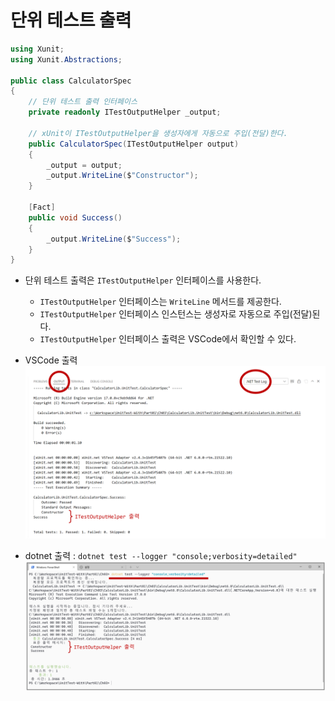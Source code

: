 # 단위 테스트 출력

```cs
using Xunit;
using Xunit.Abstractions;

public class CalculatorSpec
{
    // 단위 테스트 출력 인터페이스
    private readonly ITestOutputHelper _output;

    // xUnit이 ITestOutputHelper을 생성자에게 자동으로 주입(전달)한다.
    public CalculatorSpec(ITestOutputHelper output)
    {
        _output = output;
        _output.WriteLine($"Constructor");
    }

    [Fact]
    public void Success()
    {
        _output.WriteLine($"Success");
    }
}
```
- 단위 테스트 출력은 `ITestOutputHelper` 인터페이스를 사용한다.
  - `ITestOutputHelper` 인터페이스는 `WriteLine` 메서드를 제공한다.
  - `ITestOutputHelper` 인터페이스 인스턴스는 생성자로 자동으로 주입(전달)된다.
  - `ITestOutputHelper` 인터페이스 출력은 VSCode에서 확인할 수 있다.

- VSCode 출력
  ![](./ITestOutputHelper_VSCode.png)
- dotnet 출력 : `dotnet test --logger "console;verbosity=detailed"`
  ![](./ITestOutputHelper_Console.png)